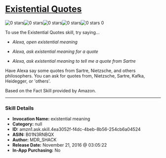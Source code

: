 # [Existential Quotes](http://alexa.amazon.com/#skills/amzn1.ask.skill.4ea3052f-f4dc-4beb-8b56-254cb6a04524)
![0 stars](../../images/ic_star_border_black_18dp_1x.png)![0 stars](../../images/ic_star_border_black_18dp_1x.png)![0 stars](../../images/ic_star_border_black_18dp_1x.png)![0 stars](../../images/ic_star_border_black_18dp_1x.png)![0 stars](../../images/ic_star_border_black_18dp_1x.png) 0

To use the Existential Quotes skill, try saying...

* *Alexa, open existential meaning*

* *Alexa, ask existential meaning for a quote*

* *Alexa, ask existential meaning to tell me a quote from Sartre*

Have Alexa say some quotes from Sartre, Nietzsche, and others philosophers.
You can ask for quotes from, Nietzsche, Sartre, Kafka, Heidegger, or 'others'.

Based on the Fact Skill provided by Amazon.

***

### Skill Details

* **Invocation Name:** existential meaning
* **Category:** null
* **ID:** amzn1.ask.skill.4ea3052f-f4dc-4beb-8b56-254cb6a04524
* **ASIN:** B01N3RNBQX
* **Author:** MDR_SHACK
* **Release Date:** November 21, 2016 @ 03:05:22
* **In-App Purchasing:** No
